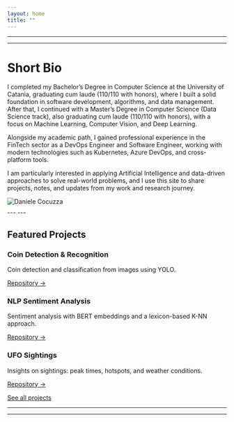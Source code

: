 ```yaml
---
layout: home
title: ""
---
```


---
---
# Short Bio  

<div class="bio">
  <div class="bio__text">
I completed my Bachelor’s Degree in Computer Science at the University of Catania, graduating cum laude (110/110 with honors), where I built a solid foundation in software development, algorithms, and data management. After that, I continued with a Master’s Degree in Computer Science (Data Science track), also graduating cum laude (110/110 with honors), with a focus on Machine Learning, Computer Vision, and Deep Learning. 

Alongside my academic path, I gained professional experience in the FinTech sector as a DevOps Engineer and Software Engineer, working with modern technologies such as Kubernetes, Azure DevOps, and cross-platform tools.

I am particularly interested in applying Artificial Intelligence and data-driven approaches to solve real-world problems, and I use this site to share projects, notes, and updates from my work and research journey.

  </div>

<div class="bio__photo">
  <img src="{{ '/assets/img/profile.jpg' | relative_url }}" alt="Daniele Cocuzza">
</div>

</div>
<div style="margin-top: 0.5rem;"></div>
---
---

<div style="margin-top: 1rem;"></div>

## Featured Projects

<div class="proj-cards">
  <article class="proj-card">
    <h3>Coin Detection & Recognition</h3>
    <p>Coin detection and classification from images using YOLO.</p>
    <a href="https://github.com/danielecocuzza/coin_recognition">Repository →</a>
  </article>

  <article class="proj-card">
    <h3>NLP Sentiment Analysis</h3>
    <p>Sentiment analysis with BERT embeddings and a lexicon-based K-NN approach.</p>
    <a href="https://github.com/danielecocuzza/nlp-sentiment-analysis">Repository →</a>
  </article>

  <article class="proj-card">
    <h3>UFO Sightings</h3>
    <p>Insights on sightings: peak times, hotspots, and weather conditions.</p>
    <a href="https://github.com/danielecocuzza/ufo_sightings">Repository →</a>
  </article>
</div>

<p><a href="/projects/" class="see-all-projects">See all projects</a></p>

---
---
<div style="margin-top: 1rem;"></div>

